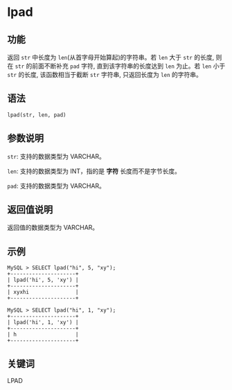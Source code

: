 # lpad

## 功能

返回 `str` 中长度为 `len`(从首字母开始算起)的字符串。若 `len` 大于 `str` 的长度, 则在 `str` 的前面不断补充 `pad` 字符, 直到该字符串的长度达到 `len` 为止。若 `len` 小于 `str` 的长度, 该函数相当于截断 `str` 字符串, 只返回长度为 `len` 的字符串。

## 语法

```Haskell
lpad(str, len, pad)
```

## 参数说明

`str`: 支持的数据类型为 VARCHAR。

`len`: 支持的数据类型为 INT，指的是 **字符** 长度而不是字节长度。

`pad`: 支持的数据类型为 VARCHAR。

## 返回值说明

返回值的数据类型为 VARCHAR。

## 示例

```Plain Text
MySQL > SELECT lpad("hi", 5, "xy");
+---------------------+
| lpad('hi', 5, 'xy') |
+---------------------+
| xyxhi               |
+---------------------+

MySQL > SELECT lpad("hi", 1, "xy");
+---------------------+
| lpad('hi', 1, 'xy') |
+---------------------+
| h                   |
+---------------------+
```

## 关键词

LPAD
